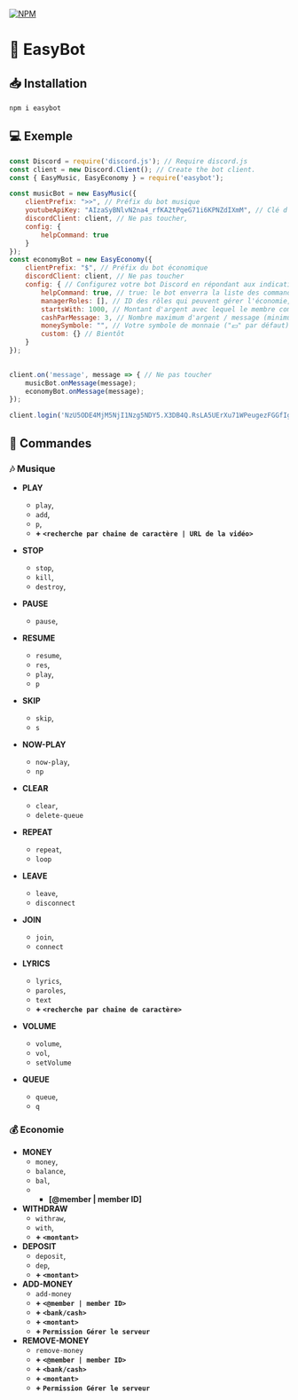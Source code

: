 [![NPM](https://nodei.co/npm/easybot.png)](https://nodei.co/npm/easybot/)

# 🧰 EasyBot

## 📥 Installation
```
npm i easybot
```

## 💻 Exemple
```js
const Discord = require('discord.js'); // Require discord.js
const client = new Discord.Client(); // Create the bot client.
const { EasyMusic, EasyEconomy } = require('easybot');

const musicBot = new EasyMusic({
    clientPrefix: ">>", // Préfix du bot musique
    youtubeApiKey: "AIzaSyBNlvN2na4_rfKA2tPqeG71i6KPNZdIXmM", // Clé d'API Youtube
    discordClient: client, // Ne pas toucher,
    config: {
        helpCommand: true
    }
});
const economyBot = new EasyEconomy({
    clientPrefix: "$", // Préfix du bot économique
    discordClient: client, // Ne pas toucher
    config: { // Configurez votre bot Discord en répondant aux indications !
        helpCommand: true, // true: le bot enverra la liste des commandes | false: Le bot ne répondra pas à la commande "help"
        managerRoles: [], // ID des rôles qui peuvent gérer l'économie, utiliser les commandes pour ajouter/retirer de l'argent.
        startsWith: 1000, // Montant d'argent avec lequel le membre commence.
        cashParMessage: 3, // Nombre maximum d'argent / message (minimum préparamétré à 1)
        moneySymbole: "", // Votre symbole de monnaie ("💵" par défaut)
        custom: {} // Bientôt
    }
});

 
client.on('message', message => { // Ne pas toucher
    musicBot.onMessage(message);
    economyBot.onMessage(message);
});

client.login('NzU5ODE4MjM5NjI1Nzg5NDY5.X3DB4Q.RsLA5UErXu71WPeugezFGGfIgLM'); // Mettez ici le token de votre bot (https://discord.com/developers/applications/)
```

## 🤖 Commandes

### 🎶  <span style="colors: #735BC1;">Musique</span>
* **PLAY**
    * `play`,
    * `add`,
    * `p`,
    * **+ `<recherche par chaine de caractère | URL de la vidéo>`**

* **STOP**
    * `stop`,
    * `kill`,
    * `destroy`,
* **PAUSE**
    * `pause`,
* **RESUME**
    * `resume`,
    * `res`,
    * `play`,
    * `p`
* **SKIP**
    * `skip`,
    * `s`
* **NOW-PLAY**
    * `now-play`,
    * `np`
* **CLEAR**
    * `clear`,
    * `delete-queue`
* **REPEAT**
    * `repeat`,
    * `loop`
* **LEAVE**
    * `leave`,
    * `disconnect`
* **JOIN**
    * `join`,
    * `connect`
* **LYRICS**
    * `lyrics`,
    * `paroles`,
    * `text`
    * **+ `<recherche par chaine de caractère>`**
* **VOLUME**
    * `volume`,
    * `vol`,
    * `setVolume`
* **QUEUE**
    * `queue`,
    * `q`

### 💰 <span style="colors: #FFB900;">Economie</span>
*   **MONEY**
    * `money`,
    * `balance`,
    * `bal`,
    * + **[@member | member ID]**
*   **WITHDRAW**
    * `withraw`,
    * `with`,
    * **+ `<montant>`**
*   **DEPOSIT**
    * `deposit`,
    * `dep`,
    * **+ `<montant>`**
*   **ADD-MONEY**
    * `add-money`
    * **+ `<@member | member ID>`**
    * **+ `<bank/cash>`**
    * **+ `<montant>`**
    * **+ `Permission Gérer le serveur`**
*   **REMOVE-MONEY**
    * `remove-money`
    * **+ `<@member | member ID>`**
    * **+ `<bank/cash>`**
    * **+ `<montant>`**
    * **+ `Permission Gérer le serveur`**
